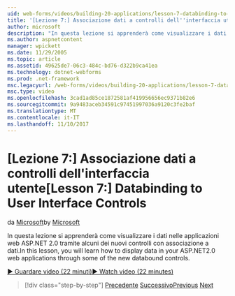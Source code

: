 ```yaml
---
uid: web-forms/videos/building-20-applications/lesson-7-databinding-to-user-interface-controls
title: '[Lezione 7:] Associazione dati a controlli dell''interfaccia utente | Documenti Microsoft'
author: microsoft
description: "In questa lezione si apprenderà come visualizzare i dati in ASP.NET &#160; applicazioni tramite alcuni dei controlli con associazione a dati nuovi di web 2.0."
ms.author: aspnetcontent
manager: wpickett
ms.date: 11/29/2005
ms.topic: article
ms.assetid: 49625de7-06c3-484c-bd76-d322b9ca41ea
ms.technology: dotnet-webforms
ms.prod: .net-framework
msc.legacyurl: /web-forms/videos/building-20-applications/lesson-7-databinding-to-user-interface-controls
msc.type: video
ms.openlocfilehash: 3cad1ad85ce1872581af419956656ec9371b82e6
ms.sourcegitcommit: 9a9483aceb34591c97451997036a9120c3fe2baf
ms.translationtype: MT
ms.contentlocale: it-IT
ms.lasthandoff: 11/10/2017
---
```

<a name="lesson-7-databinding-to-user-interface-controls"></a><span data-ttu-id="2cc32-103">[Lezione 7:] Associazione dati a controlli dell'interfaccia utente</span><span class="sxs-lookup"><span data-stu-id="2cc32-103">[Lesson 7:] Databinding to User Interface Controls</span></span>
====================
<span data-ttu-id="2cc32-104">da [Microsoft](https://github.com/microsoft)</span><span class="sxs-lookup"><span data-stu-id="2cc32-104">by [Microsoft](https://github.com/microsoft)</span></span>

<span data-ttu-id="2cc32-105">In questa lezione si apprenderà come visualizzare i dati nelle applicazioni web ASP.NET 2.0 tramite alcuni dei nuovi controlli con associazione a dati.</span><span class="sxs-lookup"><span data-stu-id="2cc32-105">In this lesson, you will learn how to display data in your ASP.NET2.0 web applications through some of the new databound controls.</span></span>

[<span data-ttu-id="2cc32-106">&#9654; Guardare video (22 minuti)</span><span class="sxs-lookup"><span data-stu-id="2cc32-106">&#9654; Watch video (22 minutes)</span></span>](https://channel9.msdn.com/Blogs/ASP-NET-Site-Videos/lesson-7-databinding-to-user-interface-controls)

>[!div class="step-by-step"]
<span data-ttu-id="2cc32-107">[Precedente](lesson-6-working-with-stylesheets-and-master-pages.md)
[Successivo](lesson-8-working-with-the-gridview-and-formview.md)</span><span class="sxs-lookup"><span data-stu-id="2cc32-107">[Previous](lesson-6-working-with-stylesheets-and-master-pages.md)
[Next](lesson-8-working-with-the-gridview-and-formview.md)</span></span>
